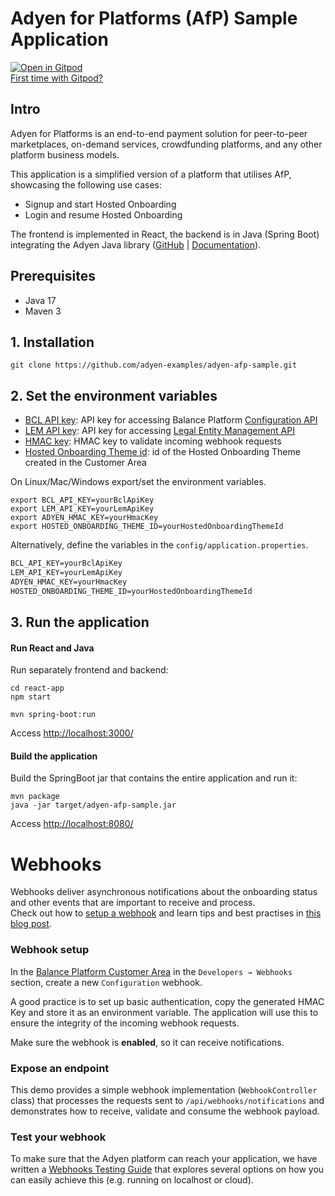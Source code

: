 # Adyen for Platforms (AfP) Sample Application

[![Open in Gitpod](https://gitpod.io/button/open-in-gitpod.svg)](https://gitpod.io/#https://github.com/adyen-examples/adyen-afp-sample)  
[First time with Gitpod?](https://github.com/adyen-examples/.github/blob/main/pages/gitpod-get-started.md)

## Intro

Adyen for Platforms is an end-to-end payment solution for peer-to-peer marketplaces, on-demand services, crowdfunding platforms, and any other platform business models.

This application is a simplified version of a platform that utilises AfP, showcasing the following use cases:
* Signup and start Hosted Onboarding
* Login and resume Hosted Onboarding

The frontend is implemented in React, the backend is in Java (Spring Boot) integrating the Adyen Java library 
([GitHub](https://github.com/Adyen/adyen-java-api-library) | [Documentation](https://docs.adyen.com/development-resources/libraries?tab=java_2)).

## Prerequisites

- Java 17
- Maven 3

## 1. Installation

```
git clone https://github.com/adyen-examples/adyen-afp-sample.git
```

## 2. Set the environment variables
* [BCL API key](https://docs.adyen.com/marketplaces-and-platforms/get-started/): API key for accessing Balance Platform [Configuration API](https://docs.adyen.com/api-explorer/balanceplatform/latest/overview)
* [LEM API key](https://docs.adyen.com/marketplaces-and-platforms/get-started/): API key for accessing [Legal Entity Management API](https://docs.adyen.com/api-explorer/legalentity/latest/overview)
* [HMAC key](https://docs.adyen.com/development-resources/webhooks/verify-hmac-signatures): HMAC key to validate incoming webhook requests
* [Hosted Onboarding Theme id](https://docs.adyen.com/marketplaces-and-platforms/collect-verification-details/hosted/customize-hosted-onboarding/): id of the Hosted Onboarding Theme created in the Customer Area

On Linux/Mac/Windows export/set the environment variables.
```shell
export BCL_API_KEY=yourBclApiKey
export LEM_API_KEY=yourLemApiKey
export ADYEN_HMAC_KEY=yourHmacKey
export HOSTED_ONBOARDING_THEME_ID=yourHostedOnboardingThemeId
```

Alternatively, define the variables in the `config/application.properties`.
```txt
BCL_API_KEY=yourBclApiKey
LEM_API_KEY=yourLemApiKey
ADYEN_HMAC_KEY=yourHmacKey
HOSTED_ONBOARDING_THEME_ID=yourHostedOnboardingThemeId
```

## 3. Run the application

#### Run React and Java
Run separately frontend and backend:
```shell
cd react-app
npm start
```

```shell
mvn spring-boot:run
```

Access [http://localhost:3000/](http://localhost:3000/)

#### Build the application
Build the SpringBoot jar that contains the entire application and run it:
```   
mvn package
java -jar target/adyen-afp-sample.jar
```

Access [http://localhost:8080/](http://localhost:8080/)

# Webhooks

Webhooks deliver asynchronous notifications about the onboarding status and other events that are important to receive and process.  
Check out how to [setup a webhook](https://docs.adyen.com/marketplaces-and-platforms/webhooks/) 
and learn tips and best practises in [this blog post](https://www.adyen.com/knowledge-hub/consuming-webhooks).

### Webhook setup

In the [Balance Platform Customer Area](https://balanceplatform-test.adyen.com/balanceplatform) in the `Developers → Webhooks` section, 
create a new `Configuration` webhook.

A good practice is to set up basic authentication, copy the generated HMAC Key and store it as an environment variable. 
The application will use this to ensure the integrity of the incoming webhook requests.

Make sure the webhook is **enabled**, so it can receive notifications.

### Expose an endpoint

This demo provides a simple webhook implementation (`WebhookController` class) that processes the requests sent to `/api/webhooks/notifications` 
and demonstrates how to receive, validate and consume the webhook payload.

### Test your webhook

To make sure that the Adyen platform can reach your application, we have written a [Webhooks Testing Guide](https://github.com/adyen-examples/.github/blob/main/pages/webhooks-testing.md)
that explores several options on how you can easily achieve this (e.g. running on localhost or cloud).